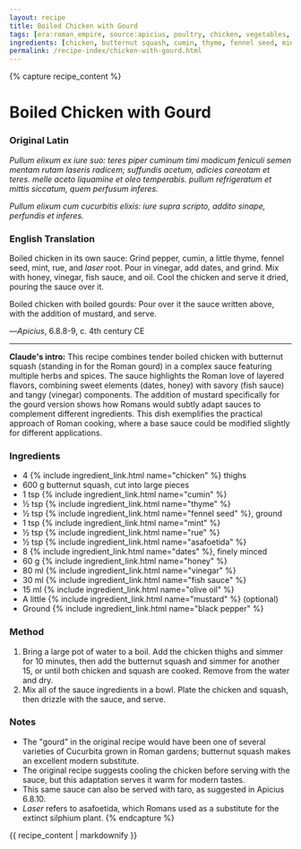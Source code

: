 ```yaml
---
layout: recipe
title: Boiled Chicken with Gourd
tags: [era:roman_empire, source:apicius, poultry, chicken, vegetables, sauce]
ingredients: [chicken, butternut squash, cumin, thyme, fennel seed, mint, rue, asafoetida, dates, honey, vinegar, fish sauce, olive oil, mustard, pepper]
permalink: /recipe-index/chicken-with-gourd.html
---
```


{% capture recipe_content %}
# Boiled Chicken with Gourd

### Original Latin
*Pullum elixum ex iure suo: teres piper cuminum timi modicum feniculi semen mentam rutam laseris radicem; suffundis acetum, adicies careotam et teres. melle aceto liquamine et oleo temperabis. pullum refrigeratum et mittis siccatum, quem perfusum inferes.*

*Pullum elixum cum cucurbitis elixis: iure supra scripto, addito sinape, perfundis et inferes.*

### English Translation
Boiled chicken in its own sauce: Grind pepper, cumin, a little thyme, fennel seed, mint, rue, and *laser* root. Pour in vinegar, add dates, and grind. Mix with honey, vinegar, fish sauce, and oil. Cool the chicken and serve it dried, pouring the sauce over it.

Boiled chicken with boiled gourds: Pour over it the sauce written above, with the addition of mustard, and serve.

—*Apicius*, 6.8.8-9, c. 4th century CE

___

**Claude's intro:** This recipe combines tender boiled chicken with butternut squash (standing in for the Roman gourd) in a complex sauce featuring multiple herbs and spices. The sauce highlights the Roman love of layered flavors, combining sweet elements (dates, honey) with savory (fish sauce) and tangy (vinegar) components. The addition of mustard specifically for the gourd version shows how Romans would subtly adapt sauces to complement different ingredients. This dish exemplifies the practical approach of Roman cooking, where a base sauce could be modified slightly for different applications.

### Ingredients
- 4 {% include ingredient_link.html name="chicken" %} thighs
- 600 g butternut squash, cut into large pieces
- 1 tsp {% include ingredient_link.html name="cumin" %}
- ½ tsp {% include ingredient_link.html name="thyme" %}
- ½ tsp {% include ingredient_link.html name="fennel seed" %}, ground
- 1 tsp {% include ingredient_link.html name="mint" %}
- ½ tsp {% include ingredient_link.html name="rue" %}
- ½ tsp {% include ingredient_link.html name="asafoetida" %}
- 8 {% include ingredient_link.html name="dates" %}, finely minced
- 60 g {% include ingredient_link.html name="honey" %}
- 80 ml {% include ingredient_link.html name="vinegar" %}
- 30 ml {% include ingredient_link.html name="fish sauce" %}
- 15 ml {% include ingredient_link.html name="olive oil" %}
- A little {% include ingredient_link.html name="mustard" %} (optional)
- Ground {% include ingredient_link.html name="black pepper" %}

### Method
1. Bring a large pot of water to a boil. Add the chicken thighs and simmer for 10 minutes, then add the butternut squash and simmer for another 15, or until both chicken and squash are cooked. Remove from the water and dry.
2. Mix all of the sauce ingredients in a bowl. Plate the chicken and squash, then drizzle with the sauce, and serve.

### Notes
- The "gourd" in the original recipe would have been one of several varieties of Cucurbita grown in Roman gardens; butternut squash makes an excellent modern substitute.
- The original recipe suggests cooling the chicken before serving with the sauce, but this adaptation serves it warm for modern tastes.
- This same sauce can also be served with taro, as suggested in Apicius 6.8.10.
- *Laser* refers to asafoetida, which Romans used as a substitute for the extinct silphium plant.
{% endcapture %}

{{ recipe_content | markdownify }}
